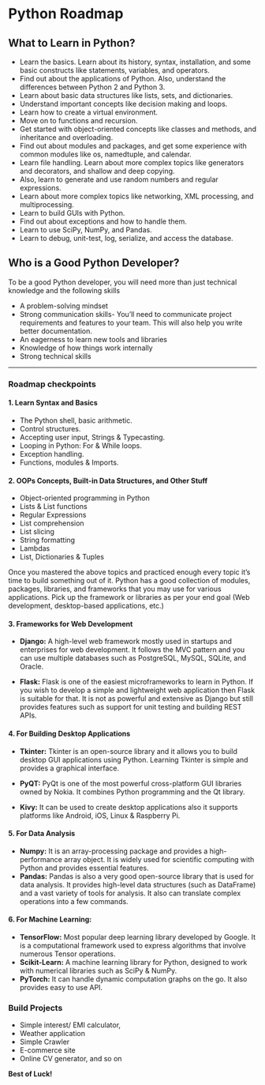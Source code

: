 
# Python Roadmap

## What to Learn in Python?

- Learn the basics. Learn about its history, syntax, installation, and some basic constructs like statements, variables, and operators.
- Find out about the applications of Python. Also, understand the differences between Python 2 and Python 3.
- Learn about basic data structures like lists, sets, and dictionaries.
- Understand important concepts like decision making and loops.
- Learn how to create a virtual environment.
- Move on to functions and recursion.
- Get started with object-oriented concepts like classes and methods, and inheritance and overloading.
- Find out about modules and packages, and get some experience with common modules like os, namedtuple, and calendar.
- Learn file handling. Learn about more complex topics like generators and decorators, and shallow and deep copying.
- Also, learn to generate and use random numbers and regular expressions.
- Learn about more complex topics like networking, XML processing, and multiprocessing.
- Learn to build GUIs with Python.
- Find out about exceptions and how to handle them.
- Learn to use SciPy, NumPy, and Pandas.
- Learn to debug, unit-test, log, serialize, and access the database.

## Who is a Good Python Developer?

To be a good Python developer, you will need more than just technical knowledge and the following skills

- A problem-solving mindset
- Strong communication skills- You’ll need to communicate project requirements and features to your team. This will also help you write better documentation.
- An eagerness to learn new tools and libraries
- Knowledge of how things work internally
- Strong technical skills

___

### Roadmap checkpoints

#### 1. Learn Syntax and Basics

- The Python shell, basic arithmetic.
- Control structures.
- Accepting user input, Strings & Typecasting.
- Looping in Python: For & While loops.
- Exception handling.
- Functions, modules & Imports.

#### 2. OOPs Concepts, Built-in Data Structures, and Other Stuff

- Object-oriented programming in Python
- Lists & List functions
- Regular Expressions
- List comprehension
- List slicing
- String formatting
- Lambdas
- List, Dictionaries & Tuples

Once you mastered the above topics and practiced enough every topic it’s time to build something out of it. Python has a good collection of modules, packages, libraries, and frameworks that you may use for various applications. Pick up the framework or libraries as per your end goal (Web development, desktop-based applications, etc.)

#### 3. Frameworks for Web Development

- **Django:** A high-level web framework mostly used in startups and enterprises for web development. It follows the MVC pattern and you can use multiple databases such as PostgreSQL, MySQL, SQLite, and Oracle.

- **Flask:** Flask is one of the easiest microframeworks to learn in Python. If you wish to develop a simple and lightweight web application then Flask is suitable for that. It is not as powerful and extensive as Django but still provides features such as support for unit testing and building REST APIs.

#### 4. For Building Desktop Applications

- **Tkinter:** Tkinter is an open-source library and it allows you to build desktop GUI applications using Python. Learning Tkinter is simple and provides a graphical interface.

- **PyQT:** PyQt is one of the most powerful cross-platform GUI libraries owned by Nokia. It combines Python programming and the Qt library.

- **Kivy:** It can be used to create desktop applications also it supports platforms like Android, iOS, Linux & Raspberry Pi.

#### 5. For Data Analysis

- **Numpy:** It is an array-processing package and provides a high-performance array object. It is widely used for scientific computing with Python and provides essential features.
- **Pandas:** Pandas is also a very good open-source library that is used for data analysis. It provides high-level data structures (such as DataFrame) and a vast variety of tools for analysis. It also can translate complex operations into a few commands.

#### 6. For Machine Learning:

- **TensorFlow:** Most popular deep learning library developed by Google. It is a computational framework used to express algorithms that involve numerous Tensor operations.
- **Scikit-Learn:** A machine learning library for Python, designed to work with numerical libraries such as SciPy & NumPy.
- **PyTorch:** It can handle dynamic computation graphs on the go. It also provides easy to use API.

### Build Projects

- Simple interest/ EMI calculator,
- Weather application
- Simple Crawler
- E-commerce site
- Online CV generator, and so on

 **Best of Luck!**
